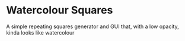 # Watercolour Squares
 A simple repeating squares generator and GUI that, with a low opacity, kinda looks like watercolour
